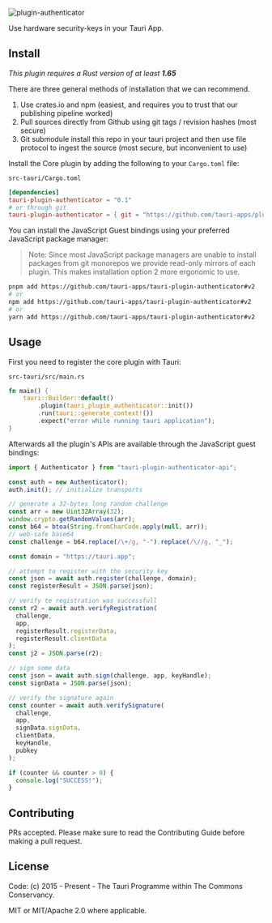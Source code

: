 ![plugin-authenticator](banner.png)

Use hardware security-keys in your Tauri App.

## Install

_This plugin requires a Rust version of at least **1.65**_

There are three general methods of installation that we can recommend.

1. Use crates.io and npm (easiest, and requires you to trust that our publishing pipeline worked)
2. Pull sources directly from Github using git tags / revision hashes (most secure)
3. Git submodule install this repo in your tauri project and then use file protocol to ingest the source (most secure, but inconvenient to use)

Install the Core plugin by adding the following to your `Cargo.toml` file:

`src-tauri/Cargo.toml`

```toml
[dependencies]
tauri-plugin-authenticator = "0.1"
# or through git
tauri-plugin-authenticator = { git = "https://github.com/tauri-apps/plugins-workspace", branch = "v2" }
```

You can install the JavaScript Guest bindings using your preferred JavaScript package manager:

> Note: Since most JavaScript package managers are unable to install packages from git monorepos we provide read-only mirrors of each plugin. This makes installation option 2 more ergonomic to use.

```sh
pnpm add https://github.com/tauri-apps/tauri-plugin-authenticator#v2
# or
npm add https://github.com/tauri-apps/tauri-plugin-authenticator#v2
# or
yarn add https://github.com/tauri-apps/tauri-plugin-authenticator#v2
```

## Usage

First you need to register the core plugin with Tauri:

`src-tauri/src/main.rs`

```rust
fn main() {
    tauri::Builder::default()
        .plugin(tauri_plugin_authenticator::init())
        .run(tauri::generate_context!())
        .expect("error while running tauri application");
}
```

Afterwards all the plugin's APIs are available through the JavaScript guest bindings:

```javascript
import { Authenticator } from "tauri-plugin-authenticator-api";

const auth = new Authenticator();
auth.init(); // initialize transports

// generate a 32-bytes long random challenge
const arr = new Uint32Array(32);
window.crypto.getRandomValues(arr);
const b64 = btoa(String.fromCharCode.apply(null, arr));
// web-safe base64
const challenge = b64.replace(/\+/g, "-").replace(/\//g, "_");

const domain = "https://tauri.app";

// attempt to register with the security key
const json = await auth.register(challenge, domain);
const registerResult = JSON.parse(json);

// verify te registration was successfull
const r2 = await auth.verifyRegistration(
  challenge,
  app,
  registerResult.registerData,
  registerResult.clientData
);
const j2 = JSON.parse(r2);

// sign some data
const json = await auth.sign(challenge, app, keyHandle);
const signData = JSON.parse(json);

// verify the signature again
const counter = await auth.verifySignature(
  challenge,
  app,
  signData.signData,
  clientData,
  keyHandle,
  pubkey
);

if (counter && counter > 0) {
  console.log("SUCCESS!");
}
```

## Contributing

PRs accepted. Please make sure to read the Contributing Guide before making a pull request.

## License

Code: (c) 2015 - Present - The Tauri Programme within The Commons Conservancy.

MIT or MIT/Apache 2.0 where applicable.
